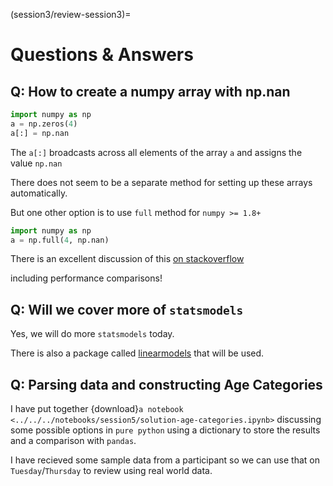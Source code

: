 (session3/review-session3)=
# Questions & Answers

## Q: How to create a numpy array with np.nan

```python
import numpy as np
a = np.zeros(4)
a[:] = np.nan
```

The `a[:]` broadcasts across all elements of the array `a` and assigns the value `np.nan`

There does not seem to be a separate method for setting up these arrays automatically.

But one other option is to use `full` method for `numpy >= 1.8+`

```python
import numpy as np
a = np.full(4, np.nan)
```

There is an excellent discussion of this
[on stackoverflow](https://stackoverflow.com/questions/1704823/create-numpy-matrix-filled-with-nans)

including performance comparisons!

## Q: Will we cover more of `statsmodels`

Yes, we will do more `statsmodels` today.

There is also a package called [linearmodels](https://bashtage.github.io/linearmodels/) that will
be used.

## Q: Parsing data and constructing Age Categories

I have put together {download}`a notebook <../../../notebooks/session5/solution-age-categories.ipynb>`
discussing some possible options in `pure python` using a dictionary to store the results and a 
comparison with `pandas`.

I have recieved some sample data from a participant so we can use that on `Tuesday`/`Thursday` to review using
real world data.

